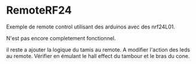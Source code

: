 # RemoteRF24
Exemple de remote control utilisant des arduinos  avec des nrf24L01.

N'est pas encore completement fonctionnel.


il reste a ajouter la logique du tamis au remote.
A modifier l'action des leds au remote.
Vérifier en émulant le hall effect du tambour et le bras du cone.


